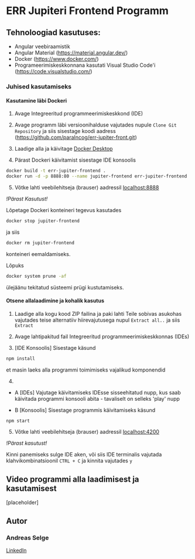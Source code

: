 # ERR Jupiteri Frontend Programm

## Tehnoloogiad kasutuses:
* Angular veebiraamistik
* Angular Material (https://material.angular.dev/)
* Docker (https://www.docker.com/)
* Programeerimiskeskkonnana kasutati Visual Studio Code'i (https://code.visualstudio.com/)

### Juhised kasutamiseks

#### Kasutamine läbi Dockeri

1. Avage Integreeritud programmeerimiskeskkond (IDE)

2. Avage programm läbi versioonihalduse vajutades nupule `Clone Git Repository` ja siis sisestage koodi aadress (https://github.com/paraIncog/err-jupiter-front.git)

3. Laadige alla ja käivitage [Docker Desktop](https://www.docker.com/products/docker-desktop/)

4. Pärast Dockeri käivitamist sisestage IDE konsoolis
```bash
docker build -t err-jupiter-frontend .
docker run -d -p 8888:80 --name jupiter-frontend err-jupiter-frontend
```

5. Võtke lahti veebilehitseja (brauser) aadressil [localhost:8888](localhost:8888)

*!Pärast Kasutust!*

Lõpetage Dockeri konteineri tegevus kasutades
```bash
docker stop jupiter-frontend
```
ja siis
```bash
docker rm jupiter-frontend
```
konteineri eemaldamiseks.

Lõpuks
```bash
docker system prune -af
```
ülejäänu tekitatud süsteemi prügi kustutamiseks.

#### Otsene allalaadimine ja kohalik kasutus

1. Laadige alla kogu kood ZIP failina ja paki lahti Teile sobivas asukohas vajutades teise alternatiiv hiirevajutusega nupul `Extract all..` ja siis `Extract`

2. Avage lahtipakitud fail Integreeritud programmeerimiskeskkonnas (IDEs)

3. [IDE Konsoolis] Sisestage käsund 
```bash
npm install
```
et masin laeks alla programmi toimimiseks vajalikud komponendid

4.

- A [IDEs] Vajutage käivitamiseks IDEsse sisseehitatud nupp, kus saab käivitada programmi konsooli abita - tavaliselt on selleks 'play' nupp

- B [Konsoolis] Sisestage programmis käivitamiseks käsund
```bash
npm start
```

5. Võtke lahti veebilehitseja (brauser) aadressil [localhost:4200](localhost:4200)

*!Pärast kasutust!*

Kinni panemiseks sulge IDE aken, või siis IDE terminalis vajutada klahvikombinatsioonil `CTRL + C` ja kinnita vajutades `y`

## Video programmi alla laadimisest ja kasutamisest

[placeholder]

## Autor

### Andreas Selge
[LinkedIn](https://www.linkedin.com/in/selgeandreas)
